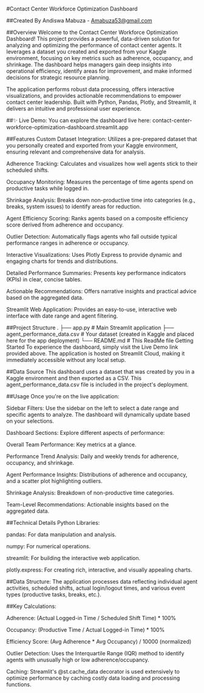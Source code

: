 #Contact Center Workforce Optimization Dashboard

##Created By Andiswa Mabuza - Amabuza53@gmail.com

##Overview
Welcome to the Contact Center Workforce Optimization Dashboard! This project provides a powerful, data-driven solution for analyzing and optimizing the performance of contact center agents. It leverages a dataset you created and exported from your Kaggle environment, focusing on key metrics such as adherence, occupancy, and shrinkage. The dashboard helps managers gain deep insights into operational efficiency, identify areas for improvement, and make informed decisions for strategic resource planning.

The application performs robust data processing, offers interactive visualizations, and provides actionable recommendations to empower contact center leadership. Built with Python, Pandas, Plotly, and Streamlit, it delivers an intuitive and professional user experience.

##✨ Live Demo: You can explore the dashboard live here: contact-center-workforce-optimization-dashboard.streamlit.app

##Features
Custom Dataset Integration: Utilizes a pre-prepared dataset that you personally created and exported from your Kaggle environment, ensuring relevant and comprehensive data for analysis.

Adherence Tracking: Calculates and visualizes how well agents stick to their scheduled shifts.

Occupancy Monitoring: Measures the percentage of time agents spend on productive tasks while logged in.

Shrinkage Analysis: Breaks down non-productive time into categories (e.g., breaks, system issues) to identify areas for reduction.

Agent Efficiency Scoring: Ranks agents based on a composite efficiency score derived from adherence and occupancy.

Outlier Detection: Automatically flags agents who fall outside typical performance ranges in adherence or occupancy.

Interactive Visualizations: Uses Plotly Express to provide dynamic and engaging charts for trends and distributions.

Detailed Performance Summaries: Presents key performance indicators (KPIs) in clear, concise tables.

Actionable Recommendations: Offers narrative insights and practical advice based on the aggregated data.

Streamlit Web Application: Provides an easy-to-use, interactive web interface with date range and agent filtering.

##Project Structure
.
├── app.py                     # Main Streamlit application
├── agent_performance_data.csv # Your dataset (created in Kaggle and placed here for the app deployment)
└── README.md                  # This ReadMe file
Getting Started
To experience the dashboard, simply visit the Live Demo link provided above. The application is hosted on Streamlit Cloud, making it immediately accessible without any local setup.

##Data Source
This dashboard uses a dataset that was created by you in a Kaggle environment and then exported as a CSV. This agent_performance_data.csv file is included in the project's deployment.

##Usage
Once you're on the live application:

Sidebar Filters: Use the sidebar on the left to select a date range and specific agents to analyze. The dashboard will dynamically update based on your selections.

Dashboard Sections: Explore different aspects of performance:

Overall Team Performance: Key metrics at a glance.

Performance Trend Analysis: Daily and weekly trends for adherence, occupancy, and shrinkage.

Agent Performance Insights: Distributions of adherence and occupancy, and a scatter plot highlighting outliers.

Shrinkage Analysis: Breakdown of non-productive time categories.

Team-Level Recommendations: Actionable insights based on the aggregated data.

##Technical Details
Python Libraries:

pandas: For data manipulation and analysis.

numpy: For numerical operations.

streamlit: For building the interactive web application.

plotly.express: For creating rich, interactive, and visually appealing charts.

##Data Structure: The application processes data reflecting individual agent activities, scheduled shifts, actual login/logout times, and various event types (productive tasks, breaks, etc.).

##Key Calculations:

Adherence: (Actual Logged-in Time / Scheduled Shift Time) * 100%

Occupancy: (Productive Time / Actual Logged-in Time) * 100%

Efficiency Score: (Avg Adherence * Avg Occupancy) / 10000 (normalized)

Outlier Detection: Uses the Interquartile Range (IQR) method to identify agents with unusually high or low adherence/occupancy.

Caching: Streamlit's @st.cache_data decorator is used extensively to optimize performance by caching costly data loading and processing functions.
